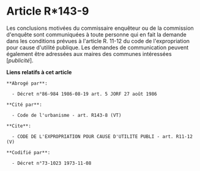 # Article R*143-9

Les conclusions motivées du commissaire enquêteur ou de la commission d'enquête sont communiquées à toute personne qui en
fait la demande dans les conditions prévues à l'article R. 11-12 du code de l'expropriation pour cause d'utilité publique.
Les demandes de communication peuvent également être adressées aux maires des communes intéressées [*publicité*].

**Liens relatifs à cet article**

	**Abrogé par**:

	  - Décret n°86-984 1986-08-19 art. 5 JORF 27 août 1986

	**Cité par**:

	  - Code de l'urbanisme - art. R143-8 (VT)

	**Cite**:

	  - CODE DE L'EXPROPRIATION POUR CAUSE D'UTILITE PUBLI - art. R11-12 (V)

	**Codifié par**:

	  - Décret n°73-1023 1973-11-08
